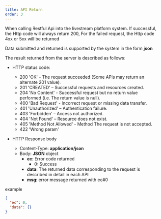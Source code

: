 ```yaml
---
title: API Return
order: 3
---
```


When calling Restful Api into the livestream platform system. If successful, the Http code will always return 200, For the failed request, the Http code 4xx or 5xx will be returned

Data submitted and returned is supported by the system in the form **json**

The result returned from the server is described as follows:

- HTTP status code:
  - 200 'OK' - The request succeeded (Some APIs may return an alternate 201 value).
  - 201 'CREATED' – Successful requests and resources created.
  - 204 'No Content' - Successful request but no return value performed (i.e. The return value is null).
  - 400 'Bad Request' - Incorrect request or missing data transfer.
  - 401 'Unauthorized' – Authentication failure.
  - 403 'Forbidden' – Access not authorized.
  - 404 'Not Found' – Resource does not exist.
  - 405 'Method Not Allowed' - Method The request is not accepted.
  - 422 'Wrong param'

- HTTP Response body
  - Content-Type: **application/json**
  - Body: **JSON** object
    - **ec**: Error code returned
      - 0: Success
    - **data**: The returned data corresponding to the request is described in detail in each API
    - **msg**: error message returned with ec#0

example

```json
{
  "ec": 0,
  "data": {}
}
```
